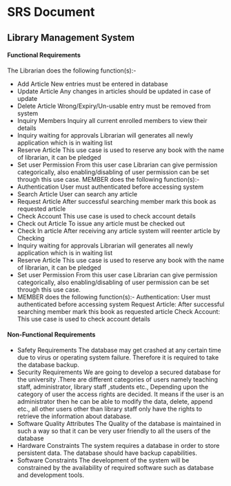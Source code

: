 # SRS Document
## Library Management System
#### Functional Requirements
The Librarian does the following function(s):-
- Add Article
 New entries must be entered in database
- Update Article
Any changes in articles should be updated in case of update
- Delete Article
Wrong/Expiry/Un-usable entry must be removed from system
- Inquiry Members
Inquiry all current enrolled members to view their details
- Inquiry waiting for approvals
Librarian will generates all newly application which is in waiting list
- Reserve Article
This use case is used to reserve any book with the name of librarian, it can 
be pledged
- Set user Permission
From this user case Librarian can give permission categorically, also 
enabling/disabling of user permission can be set through this use case.
MEMBER does the following function(s):-
- Authentication
User must authenticated before accessing system
- Search Article
User can search any article
- Request Article
After successful searching member mark this book as requested article
- Check Account
This use case is used to check account details
- Check out Article
To issue any article must be checked out
- Check In article
After receiving any article system will reenter article by Checking
- Inquiry waiting for approvals
Librarian will generates all newly application which is in waiting list
- Reserve Article
This use case is used to reserve any book with the name of librarian, it can 
be pledged
- Set user Permission
From this user case Librarian can give permission categorically, also 
enabling/disabling of user permission can be set through this use case.
- MEMBER does the following function(s):-
 Authentication:
User must authenticated before accessing system
Request Article:
After successful searching member mark this book as requested article
Check Account:
This use case is used to check account details

#### Non-Functional Requirements
-	Safety Requirements
The database may get crashed at any certain time due to virus or operating 
system failure. Therefore it is required to take the database backup.
-	Security Requirements
We are going to develop a secured database for the university .There are 
different categories of users namely teaching staff, administrator, library 
staff ,students etc., Depending upon the category of user the access rights are 
decided. It means if the user is an administrator then he can be able to 
modify the data, delete, append etc., all other users other than library staff 
only have the rights to retrieve the information about database.
-	Software Quality Attributes
The Quality of the database is maintained in such a way so that it can be 
very user friendly to all the users of the database
-	Hardware Constraints
The system requires a database in order to store persistent data. The database 
should have backup capabilities.
-	Software Constraints
The development of the system will be constrained by the availability of 
required software such as database and development tools.
